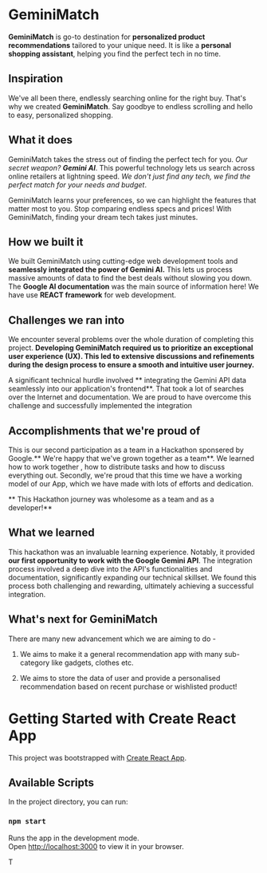 # GeminiMatch

**GeminiMatch** is go-to destination for **personalized product recommendations** tailored to your unique need.  It is like a **personal shopping assistant**, helping you find the perfect tech in no time.

## Inspiration 

We've all been there, endlessly searching online for the right buy. That's why we created **GeminiMatch**. Say goodbye to endless scrolling and hello to easy, personalized shopping.

## What it does

GeminiMatch takes the stress out of finding the perfect tech for you. *Our secret weapon? **Gemini AI***. This powerful technology lets us search across online retailers at lightning speed.  *We don't just find any tech, we find the perfect match for your needs and budget*.

GeminiMatch learns your preferences, so we can highlight the features that matter most to you. Stop comparing endless specs and prices! With GeminiMatch, finding your dream tech takes just minutes.


## How we built it

We built GeminiMatch using cutting-edge web development tools and **seamlessly integrated the power of Gemini AI.** This lets us process massive amounts of data to find the best deals without slowing you down.  The **Google AI documentation** was the main source of information here! We have use **REACT framework** for web development.

## Challenges we ran into

We encounter several problems over the whole duration of completing this project. **Developing GeminiMatch required us to prioritize an exceptional user experience (UX). This led to extensive discussions and refinements during the design process to ensure a smooth and intuitive user journey.**

A significant technical hurdle involved ** integrating the Gemini API data seamlessly into our application's frontend**. That took a lot of searches over the Internet and documentation. We are proud to have overcome this challenge and successfully implemented the integration

## Accomplishments that we're proud of

This is our second participation as a team in a Hackathon sponsered by Google.** We're happy that we've grown together as a team**. We learned how to work together , how to distribute tasks and how to discuss everything out. 
Secondly, we're proud that this time we have a working model of our App, which we have made with lots of efforts and dedication. 

** This Hackathon journey was wholesome as a team and as a developer!**

## What we learned

This hackathon was an invaluable learning experience. Notably, it provided **our first opportunity to work with the Google Gemini API**.  The integration process involved a deep dive into the API's functionalities and documentation, significantly expanding our technical skillset. We found this process both challenging and rewarding, ultimately achieving a successful integration.

## What's next for GeminiMatch

There are many new advancement which we are aiming to do -
1.  We aims to make it a general recommendation app with many sub-category like gadgets, clothes etc.

2.  We aims to store the data of user and provide a personalised recommendation based on recent purchase or wishlisted product!

# Getting Started with Create React App

This project was bootstrapped with [Create React App](https://github.com/facebook/create-react-app).

## Available Scripts

In the project directory, you can run:

### `npm start`

Runs the app in the development mode.\
Open [http://localhost:3000](http://localhost:3000) to view it in your browser.

T